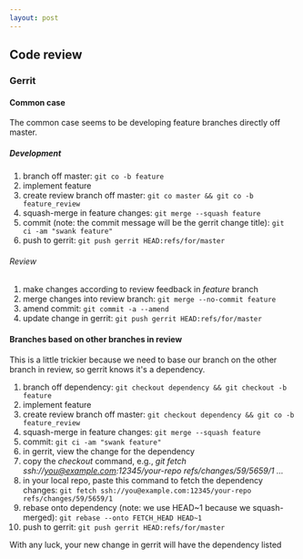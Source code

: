 ```yaml
---
layout: post
---
```


## Code review

### Gerrit

#### Common case

The common case seems to be developing feature branches directly off master.

##### Development

1. branch off master: `git co -b feature`
1. implement feature
1. create review branch off master: `git co master && git co -b feature_review`
1. squash-merge in feature changes: `git merge --squash feature`
1. commit (note: the commit message will be the gerrit change title): `git ci -am "swank feature"`
1. push to gerrit: `git push gerrit HEAD:refs/for/master`

###### Review

1. make changes according to review feedback in _feature_ branch
1. merge changes into review branch: `git merge --no-commit feature`
1. amend commit: `git commit -a --amend`
1. update change in gerrit: `git push gerrit HEAD:refs/for/master`

#### Branches based on other branches in review

This is a little trickier because we need to base our branch on the other branch in review, so gerrit knows it's a dependency.

1. branch off dependency: `git checkout dependency && git checkout -b feature`
1. implement feature
1. create review branch off master: `git checkout dependency && git co -b feature_review`
1. squash-merge in feature changes: `git merge --squash feature`
1. commit: `git ci -am "swank feature"`
1. in gerrit, view the change for the dependency
1. copy the _checkout_ command, e.g., _git fetch ssh://you@example.com:12345/your-repo refs/changes/59/5659/1 ..._
1. in your local repo, paste this command to fetch the dependency changes: `git fetch ssh://you@example.com:12345/your-repo refs/changes/59/5659/1`
1. rebase onto dependency (note: we use HEAD~1 because we squash-merged): `git rebase --onto FETCH_HEAD HEAD~1`
1. push to gerrit: `git push gerrit HEAD:refs/for/master`

With any luck, your new change in gerrit will have the dependency listed

